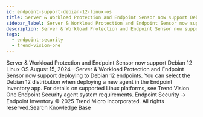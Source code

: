 ```yaml
---
id: endpoint-support-debian-12-linux-os
title: Server & Workload Protection and Endpoint Sensor now support Debian 12 Linux OS
sidebar_label: Server & Workload Protection and Endpoint Sensor now support Debian 12 Linux OS
description: Server & Workload Protection and Endpoint Sensor now support Debian 12 Linux OS
tags:
  - endpoint-security
  - trend-vision-one
---
```


 Server & Workload Protection and Endpoint Sensor now support Debian 12 Linux OS August 15, 2024—Server & Workload Protection and Endpoint Sensor now support deploying to Debian 12 endpoints. You can select the Debian 12 distribution when deploying a new agent in the Endpoint Inventory app. For details on supported Linux platforms, see Trend Vision One Endpoint Security agent system requirements. Endpoint Security → Endpoint Inventory © 2025 Trend Micro Incorporated. All rights reserved.Search Knowledge Base